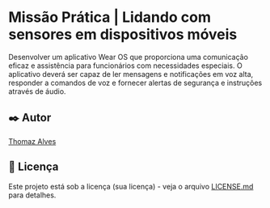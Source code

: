 # Missão Prática | Lidando com sensores em dispositivos móveis

Desenvolver um aplicativo Wear OS que
proporciona uma comunicação eficaz e assistência para funcionários com
necessidades especiais. O aplicativo deverá ser capaz de ler mensagens e notificações
em voz alta, responder a comandos de voz e fornecer alertas de segurança e instruções
através de áudio.

## ✒️ Autor

[Thomaz Alves](https://github.com/ThomazHilario)

## 📄 Licença

Este projeto está sob a licença (sua licença) - veja o arquivo [LICENSE.md](https://github.com/usuario/projeto/licenca) para detalhes.
